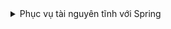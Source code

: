 <details>
    <summary>Phục vụ tài nguyên tĩnh với Spring</summary>
    <p>
        Bài viết này hướng dẫn cách để public và cache các tài nguyên tĩnh của bạn. 
        Tài nguyên ở đây là các files.
        ## ResourceHttpRequestHandler
        **Spring 3.1** cung cấp *ResourceHandlerRegistry* để cấu hình các *ResourceHttpRequestHandlers* để phục vụ các tài nguyên tĩnh (/resources/static) từ classpath, hoặc WAR hay từ hệ thống file trên máy của bạn. Nói đơn giản là công URI ánh xạ đến các files trong hệ thống file của bạn.
    </p>
</details>